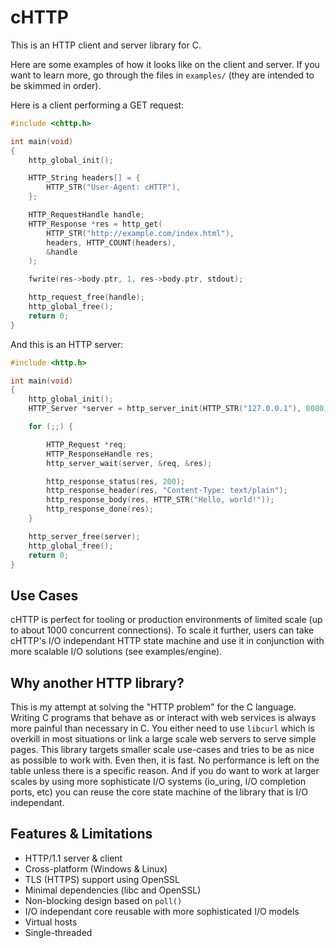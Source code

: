 # cHTTP

This is an HTTP client and server library for C.

Here are some examples of how it looks like on the client and server. If you want to learn more, go through the files in `examples/` (they are intended to be skimmed in order).

Here is a client performing a GET request:
```c
#include <chttp.h>

int main(void)
{
    http_global_init();

    HTTP_String headers[] = {
        HTTP_STR("User-Agent: cHTTP"),
    };

    HTTP_RequestHandle handle;
    HTTP_Response *res = http_get(
        HTTP_STR("http://example.com/index.html"),
        headers, HTTP_COUNT(headers),
        &handle
    );

    fwrite(res->body.ptr, 1, res->body.ptr, stdout);

    http_request_free(handle);
    http_global_free();
    return 0;
}
```

And this is an HTTP server:
```c
#include <http.h>

int main(void)
{
    http_global_init();
    HTTP_Server *server = http_server_init(HTTP_STR("127.0.0.1"), 8080);

    for (;;) {

        HTTP_Request *req;
        HTTP_ResponseHandle res;
        http_server_wait(server, &req, &res);

        http_response_status(res, 200);
        http_response_header(res, "Content-Type: text/plain");
        http_response_body(res, HTTP_STR("Hello, world!"));
        http_response_done(res);
    }

    http_server_free(server);
    http_global_free();
    return 0;
}
```

## Use Cases

cHTTP is perfect for tooling or production environments of limited scale (up to about 1000 concurrent connections). To scale it further, users can take cHTTP's I/O independant HTTP state machine and use it in conjunction with more scalable I/O solutions (see examples/engine).

## Why another HTTP library?

This is my attempt at solving the "HTTP problem" for the C language. Writing C programs that behave as or interact with web services is always more painful than necessary in C. You either need to use `libcurl` which is overkill in most situations or link a large scale web servers to serve simple pages. This library targets smaller scale use-cases and tries to be as nice as possible to work with. Even then, it is fast. No performance is left on the table unless there is a specific reason. And if you do want to work at larger scales by using more sophisticate I/O systems (io_uring, I/O completion ports, etc) you can reuse the core state machine of the library that is I/O independant.

## Features & Limitations
* HTTP/1.1 server & client
* Cross-platform (Windows & Linux)
* TLS (HTTPS) support using OpenSSL
* Minimal dependencies (libc and OpenSSL)
* Non-blocking design based on `poll()`
* I/O independant core reusable with more sophisticated I/O models
* Virtual hosts
* Single-threaded
